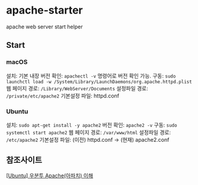 # apache-starter
apache web server start helper

## Start
### macOS
설치: 기본 내장
버전 확인: `apachectl -v` 명령어로 버전 확인 가능.
구동: `sudo launchctl load -w /System/Library/LaunchDaemons/org.apache.httpd.plist`
웹 페이지 경로: `/Library/WebServer/Documents`
설정파일 경로: `/private/etc/apache2`
기본설정 파일: httpd.conf

### Ubuntu
설치: `sudo apt-get install -y apache2`
버전 확인: `apache2 -v`
구동: `sudo systemctl start apache2`
웹 페이지 경로: `/var/www/html`
설정파일 경로: `/etc/apache2`
기본설정 파일: (이전) httpd.conf -> (현재) apache2.conf

## 참조사이트
[[Ubuntu] 우분투 Apache(아파치) 이해](https://webdir.tistory.com/196)
